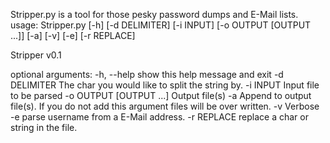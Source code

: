 Stripper.py is a tool for those pesky password dumps and E-Mail lists.
usage: Stripper.py [-h] [-d DELIMITER] [-i INPUT] [-o OUTPUT [OUTPUT ...]]
                   [-a] [-v] [-e] [-r REPLACE]

Stripper v0.1

optional arguments:
  -h, --help            show this help message and exit
  -d DELIMITER          The char you would like to split the string by.
  -i INPUT              Input file to be parsed
  -o OUTPUT [OUTPUT ...]
                        Output file(s)
  -a                    Append to output file(s). If you do not add this
                        argument files will be over written.
  -v                    Verbose
  -e                    parse username from a E-Mail address.
  -r REPLACE            replace a char or string in the file.
